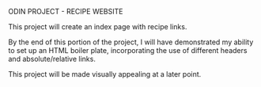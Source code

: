 ODIN PROJECT - RECIPE WEBSITE

This project will create an index page with recipe links.

By the end of this portion of the project, I will have demonstrated my ability to set up an HTML boiler plate, incorporating the use of different headers and absolute/relative links.

This project will be made visually appealing at a later point.
